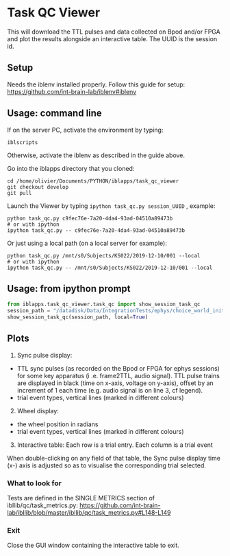 # Task QC Viewer
This will download the TTL pulses and data collected on Bpod and/or FPGA and plot the results
alongside an interactive table.
The UUID is the session id. 

## Setup
Needs the iblenv installed properly. Follow this guide for setup: https://github.com/int-brain-lab/iblenv#iblenv


## Usage: command line
If on the server PC, activate the environment by typing:
```
iblscripts
```
Otherwise, activate the iblenv as described in the guide above.

Go into the iblapps directory that you cloned:
```
cd /home/olivier/Documents/PYTHON/iblapps/task_qc_viewer
git checkout develop
git pull
```
Launch the Viewer by typing `ipython task_qc.py session_UUID` , example:
```
python task_qc.py c9fec76e-7a20-4da4-93ad-04510a89473b
# or with ipython
ipython task_qc.py -- c9fec76e-7a20-4da4-93ad-04510a89473b
```

Or just using a local path (on a local server for example):
```
python task_qc.py /mnt/s0/Subjects/KS022/2019-12-10/001 --local
# or with ipython
ipython task_qc.py -- /mnt/s0/Subjects/KS022/2019-12-10/001 --local
```

## Usage: from ipython prompt
``` python
from iblapps.task_qc_viewer.task_qc import show_session_task_qc
session_path = "/datadisk/Data/IntegrationTests/ephys/choice_world_init/KS022/2019-12-10/001"
show_session_task_qc(session_path, local=True)
```

## Plots
1) Sync pulse display:
- TTL sync pulses (as recorded on the Bpod or FPGA for ephys sessions) for some key apparatus (i
.e. frame2TTL, audio signal). TTL pulse trains are displayed in black (time on x-axis, voltage on y-axis), offset by an increment of 1 each time (e.g. audio signal is on line 3, cf legend).
- trial event types, vertical lines (marked in different colours)

2) Wheel display:
- the wheel position in radians
- trial event types, vertical lines (marked in different colours)

3) Interactive table:
Each row is a trial entry.  Each column is a trial event

When double-clicking on any field of that table, the Sync pulse display time (x-) axis is adjusted so as to visualise the corresponding trial selected.

### What to look for
Tests are defined in the SINGLE METRICS section of ibllib/qc/task_metrics.py: https://github.com/int-brain-lab/ibllib/blob/master/ibllib/qc/task_metrics.py#L148-L149

### Exit
Close the GUI window containing the interactive table to exit.
